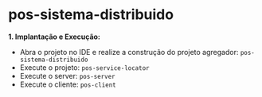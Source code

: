 # pos-sistema-distribuido

**1. Implantação e Execução:**
- Abra o projeto no IDE e realize a construção do projeto agregador: `pos-sistema-distribuido`
- Execute o projeto: `pos-service-locator`
- Execute o server: `pos-server`
- Execute o cliente: `pos-client`
